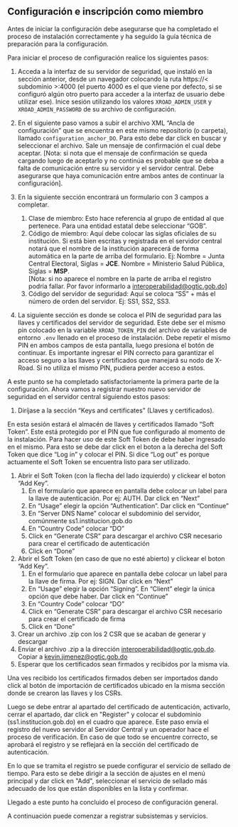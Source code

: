 ## Configuración e inscripción como miembro

Antes de iniciar la configuración debe asegurarse que ha completado el proceso de instalación correctamente y ha seguido la guía técnica de preparación para la configuración.

Para iniciar el proceso de configuración realice los siguientes pasos:

1. Acceda a la interfaz de su servidor de seguridad, que instaló en la sección anterior, desde un navegador colocando la ruta https://< subdominio >:4000 (el puerto 4000 es el que viene por defecto, si se configuró algún otro puerto para acceder a la interfaz de usuario debe utilizar ese). Inice sesión utilizando los valores `XROAD_ADMIN_USER` y `XROAD_ADMIN_PASSWORD` de su archivo de configuración.

2. En el siguiente paso vamos a subir el archivo XML “Ancla de configuración” que se encuentra en este mismo repositorio (o carpeta), llamado `configuration_anchor_DO`. Para esto debe dar click en buscar y seleccionar el archivo. Sale un mensaje de confirmación el cual debe aceptar.
[Nota: si nota que el mensaje de confirmación se queda cargando luego de aceptarlo y no continúa es probable que se deba a falta de comunicación entre su servidor y el servidor central. Debe asegurarse que haya comunicación entre ambos antes de continuar la configuración].

3. En la siguiente sección encontrará un formulario con 3 campos a completar.
    1. Clase de miembro: Esto hace referencia al grupo de entidad al que pertenece. Para una entidad estatal debe seleccionar “GOB”.
    2. Código de miembro: Aquí debe colocar las siglas oficiales de su institución. Si está bien escritas y registrada en el servidor central notará que el nombre de la institución aparecerá de forma automática en la parte de arriba del formulario. Ej: Nombre = Junta Central Electoral, Siglas = **JCE**. Nombre = Ministerio Salud Pública, Siglas = **MSP**.  
    [Nota: si no aparece el nombre en la parte de arriba el registro podría fallar. Por favor informarlo a interoperabilidad@ogtic.gob.do]
    3. Código del servidor de seguridad: Aquí se coloca “SS” + más el número de orden del servidor. Ej: SS1, SS2, SS3.

4. La siguiente sección es donde se coloca el PIN de seguridad para las llaves y certificados del servidor de seguridad. Este debe ser el mismo pin colocado en la variable `XROAD_TOKEN_PIN` del archivo de variables de entorno `.env` llenado en el proceso de instalación. Debe repetir el mismo PIN en ambos campos de esta pantalla, luego presiona el botón de continuar. Es importante ingresar el PIN correcto para garantizar el acceso seguro a las llaves y certificados que manejará su nodo de X-Road. Si no utiliza el mismo PIN, pudiera perder acceso a estos.

A este punto se ha completado satisfactoriamente la primera parte de la configuración. Ahora vamos a registrar nuestro nuevo servidor de seguridad en el servidor central siguiendo estos pasos:

1. Diríjase a la sección “Keys and certificates” (Llaves y certificados).

En esta sesión estará el almacén de llaves y certificados llamado “Soft Token”. Este está protegido por el PIN que fue configurado al momento de la instalación. Para hacer uso de este Soft Token de debe haber ingresado en el mismo. Para esto se debe dar click en el boton a la derecha del Soft Token que dice “Log in” y colocar el PIN. Si dice “Log out” es porque actuamente el Soft Token se encuentra listo para ser utilizado.

1. Abrir el Soft Token (con la flecha del lado izquierdo) y clickear el boton “Add Key”.
    1. En el formulario que aparece en pantalla debe colocar un label para la llave de autenticación. Por ej: AUTH. Dar click en “Next”
    2. En “Usage” elegir la opción “Authentication”. Dar click en “Continue”
    3. En “Server DNS Name” colocar el subdominio del servidor, comúnmente ss1.institucion.gob.do
    4. En “Country Code” colocar “DO”
    5. Click en “Generate CSR” para descargar el archivo CSR necesario para crear el certificado de autenticación
    6. Click en “Done”
2. Abrir el Soft Token (en caso de que no esté abierto) y clickear el boton “Add Key”.
    1. En el formulario que aparece en pantalla debe colocar un label para la llave de firma. Por ej: SIGN. Dar click en “Next”
    2. En “Usage” elegir la opción “Signing”. En “Client” elegir la única opción que debe haber. Dar click en “Continue”
    3. En “Country Code” colocar “DO”
    4. Click en “Generate CSR” para descargar el archivo CSR necesario para crear el certificado de firma
    5. Click en “Done”
3. Crear un archivo .zip con los 2 CSR que se acaban de generar y descargar
4. Enviar el archivo .zip a la dirección interoperabilidad@ogtic.gob.do. Copiar a kevin.jimenez@ogtic.gob.do
5. Esperar que los certificados sean firmados y recibidos por la misma vía.

Una ves recibido los certificados firmados deben ser importados dando click al botón de importación de certificados ubicado en la misma sección donde se crearon las llaves y los CSRs.

Luego se debe entrar al apartado del certificado de autenticación, activarlo, cerrar el apartado, dar click en "Register" y colocar el subdominio (ss1.institucion.gob.do) en el cuadro que aparece. Este paso envía el registro del nuevo servidor al Servidor Central y un operador hace el proceso de verificación. En caso de que todo se encuentre correcto, se aprobará el registro y se reflejará en la sección del certificado de autenticación.

En lo que se tramita el registro se puede configurar el servicio de sellado de tiempo. Para esto se debe dirigir a la sección de ajustes en el menú principal y dar click en "Add", seleccionar el servicio de sellado más adecuado de los que están disponibles en la lista y confirmar.

Llegado a este punto ha concluido el proceso de configuración general.

A continuación puede comenzar a registrar subsistemas y servicios.
